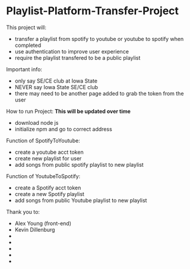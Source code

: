 # Playlist-Platform-Transfer-Project

This project will:

- transfer a playlist from spotify to youtube or youtube to spotify when completed
- use authentication to improve user experience
- require the playlist transfered to be a public playlist

Important info:

- only say SE/CE club at Iowa State
- NEVER say Iowa State SE/CE club
- there may need to be another page added to grab the token from the user

How to run Project: **This will be updated over time**

- download node js
- initialize npm and go to correct address

Function of SpotifyToYoutube:

- create a youtube acct token
- create new playlist for user
- add songs from public spotify playlist to new playlist

Function of YoutubeToSpotify:

- create a Spotify acct token
- create a new Spotify playlist
- add songs from public Youtube playlist to new playlist

Thank you to:

- Alex Young (front-end)
- Kevin Dillenburg 
- <name here>
- <name here>
- <name here>
- <name here>
- <name here>
